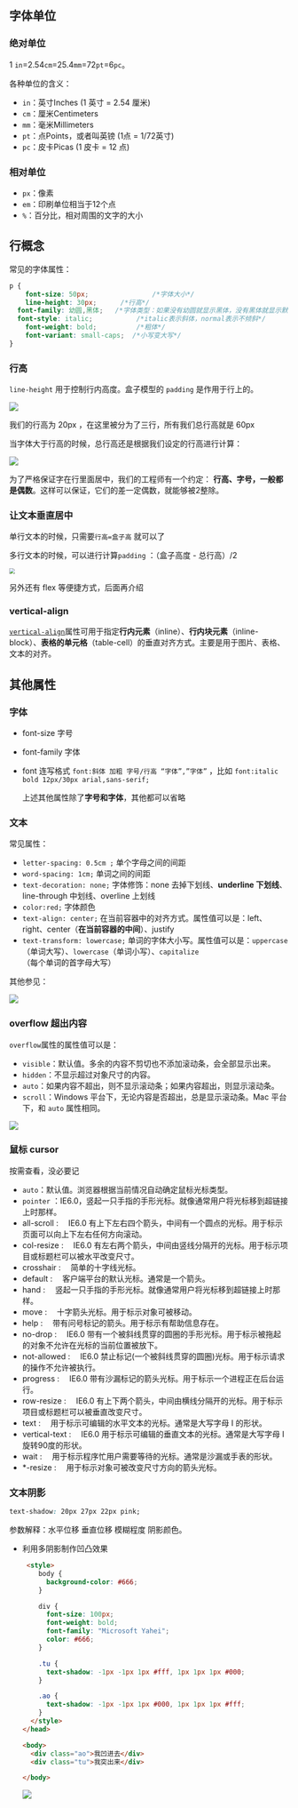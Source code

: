 ## 字体单位

### 绝对单位

1 `in`=2.54`cm`=25.4`mm`=72`pt`=6`pc`。

各种单位的含义：

- `in`：英寸Inches (1 英寸 = 2.54 厘米)
- `cm`：厘米Centimeters
- `mm`：毫米Millimeters
- `pt`：点Points，或者叫英镑 (1点 = 1/72英寸)
- `pc`：皮卡Picas (1 皮卡 = 12 点)

### 相对单位

- `px`：像素
- `em`：印刷单位相当于12个点 
- `%`：百分比，相对周围的文字的大小

## 行概念

常见的字体属性：

```css
p {
	font-size: 50px; 				/*字体大小*/
	line-height: 30px;      /*行高*/
  font-family: 幼圆,黑体; 	/*字体类型：如果没有幼圆就显示黑体，没有黑体就显示默认*/
  font-style: italic;			/*italic表示斜体，normal表示不倾斜*/
	font-weight: bold;			/*粗体*/
	font-variant: small-caps;  /*小写变大写*/
}
```

### 行高

`line-height` 用于控制行内高度。盒子模型的 `padding` 是作用于行上的。

![](./pic/line-height01.png)

我们的行高为 20px ，在这里被分为了三行，所有我们总行高就是 60px

当字体大于行高的时候，总行高还是根据我们设定的行高进行计算：

![](./pic/line-height02.png)

为了严格保证字在行里面居中，我们的工程师有一个约定： **行高、字号，一般都是偶数**。这样可以保证，它们的差一定偶数，就能够被2整除。

### 让文本垂直居中

单行文本的时候，只需要`行高=盒子高` 就可以了

多行文本的时候，可以进行计算`padding` ：（盒子高度 - 总行高）/2

<img src="./pic/line-height03.png" style="zoom:60%;" />



另外还有 flex 等便捷方式，后面再介绍	

### vertical-align

[`vertical-align`](https://developer.mozilla.org/zh-CN/docs/Web/CSS/vertical-align)属性可用于指定**行内元素**（inline）、**行内块元素**（inline-block）、**表格的单元格**（table-cell）的垂直对齐方式。主要是用于图片、表格、文本的对齐。

## 其他属性

### 字体

- font-size  字号

- font-family  字体

- font  连写格式 `font:斜体 加粗 字号/行高 “字体”,”字体”` ，比如 `font:italic bold 12px/30px arial,sans-serif;`

  上述其他属性除了**字号和字体**，其他都可以省略

### 文本

常见属性：

- `letter-spacing: 0.5cm ;` 单个字母之间的间距
- `word-spacing: 1cm;` 单词之间的间距
- `text-decoration: none;` 字体修饰：none 去掉下划线、**underline 下划线**、line-through 中划线、overline 上划线
- `color:red;` 字体颜色
- `text-align: center;` 在当前容器中的对齐方式。属性值可以是：left、right、center（**在当前容器的中间**）、justify
- `text-transform: lowercase;` 单词的字体大小写。属性值可以是：`uppercase`（单词大写）、`lowercase`（单词小写）、`capitalize`（每个单词的首字母大写）

其他参见：

![](./pic/02-04.png)

### overflow 超出内容

`overflow`属性的属性值可以是：

- `visible`：默认值。多余的内容不剪切也不添加滚动条，会全部显示出来。
- `hidden`：不显示超过对象尺寸的内容。
- `auto`：如果内容不超出，则不显示滚动条；如果内容超出，则显示滚动条。
- `scroll`：Windows 平台下，无论内容是否超出，总是显示滚动条。Mac 平台下，和 `auto` 属性相同。

![](./pic/02-05.png)

### 鼠标 cursor

按需查看，没必要记

- `auto`：默认值。浏览器根据当前情况自动确定鼠标光标类型。
- `pointer` ：IE6.0，竖起一只手指的手形光标。就像通常用户将光标移到超链接上时那样。
- all-scroll :　 IE6.0 有上下左右四个箭头，中间有一个圆点的光标。用于标示页面可以向上下左右任何方向滚动。
- col-resize :　 IE6.0 有左右两个箭头，中间由竖线分隔开的光标。用于标示项目或标题栏可以被水平改变尺寸。
- crosshair :　 简单的十字线光标。
- default :　 客户端平台的默认光标。通常是一个箭头。
- hand :　 竖起一只手指的手形光标。就像通常用户将光标移到超链接上时那样。
- move :　 十字箭头光标。用于标示对象可被移动。
- help :　 带有问号标记的箭头。用于标示有帮助信息存在。
- no-drop :　 IE6.0 带有一个被斜线贯穿的圆圈的手形光标。用于标示被拖起的对象不允许在光标的当前位置被放下。
- not-allowed :　 IE6.0 禁止标记(一个被斜线贯穿的圆圈)光标。用于标示请求的操作不允许被执行。
- progress :　 IE6.0 带有沙漏标记的箭头光标。用于标示一个进程正在后台运行。
- row-resize :　 IE6.0 有上下两个箭头，中间由横线分隔开的光标。用于标示项目或标题栏可以被垂直改变尺寸。
- text :　 用于标示可编辑的水平文本的光标。通常是大写字母 I 的形状。
- vertical-text :　 IE6.0 用于标示可编辑的垂直文本的光标。通常是大写字母 I 旋转90度的形状。
- wait :　 用于标示程序忙用户需要等待的光标。通常是沙漏或手表的形状。
- *-resize :　 用于标示对象可被改变尺寸方向的箭头光标。

### 文本阴影

```css
text-shadow: 20px 27px 22px pink;
```

参数解释：水平位移 垂直位移 模糊程度 阴影颜色。

- 利用多阴影制作凹凸效果

  ```html
   <style>
      body {
        background-color: #666;
      }
  
      div {
        font-size: 100px;
        font-weight: bold;
        font-family: "Microsoft Yahei";
        color: #666;
      }
  
      .tu {
        text-shadow: -1px -1px 1px #fff, 1px 1px 1px #000;
      }
  
      .ao {
        text-shadow: -1px -1px 1px #000, 1px 1px 1px #fff;
      }
    </style>
  </head>
  
  <body>
    <div class="ao">我凹进去</div>
    <div class="tu">我突出来</div>
  
  </body>
  ```

  <img src="./pic/02-06.png">